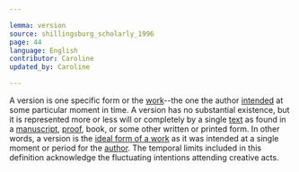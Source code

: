 ```yaml
---

lemma: version
source: shillingsburg_scholarly_1996
page: 44
language: English
contributor: Caroline
updated_by: Caroline

---
```


A version is one specific form or the [work](work.html)--the one the author [intended](intentionality.html) at some particular moment in time. A version has no substantial existence, but it is represented more or less will or completely by a single [text](text.html) as found in a [manuscript](manuscript.html), [proof](proofs.html), book, or some other written or printed form. In other words, a version is the [ideal form of a work](textIdeal.html) as it was intended at a single moment or period for the [author](author.html). The temporal limits included in this definition acknowledge the fluctuating intentions attending creative acts.
